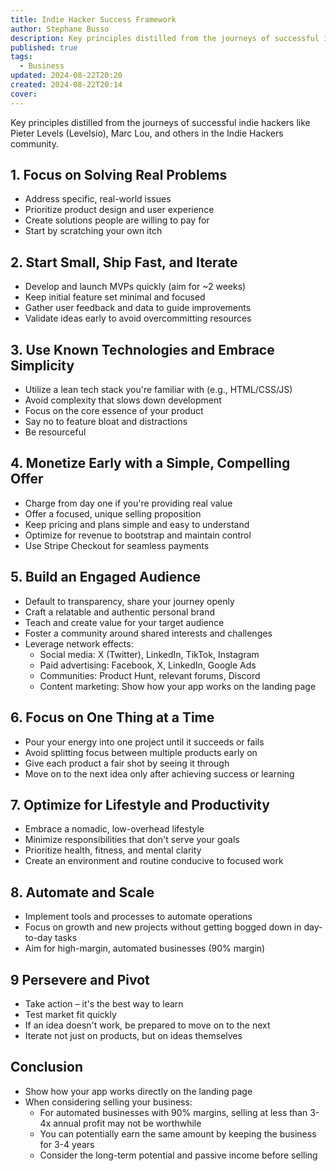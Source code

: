 ```yaml
---
title: Indie Hacker Success Framework
author: Stephane Busso
description: Key principles distilled from the journeys of successful indie hackers like Pieter Levels (Levelsio), Marc Lou, and others in the Indie Hackers community.
published: true
tags:
  - Business
updated: 2024-08-22T20:20
created: 2024-08-22T20:14
cover: 
---
```

Key principles distilled from the journeys of successful indie hackers like Pieter Levels (Levelsio), Marc Lou, and others in the Indie Hackers community.

## 1. Focus on Solving Real Problems

- Address specific, real-world issues
- Prioritize product design and user experience
- Create solutions people are willing to pay for
- Start by scratching your own itch

## 2. Start Small, Ship Fast, and Iterate

- Develop and launch MVPs quickly (aim for ~2 weeks)
- Keep initial feature set minimal and focused
- Gather user feedback and data to guide improvements
- Validate ideas early to avoid overcommitting resources

## 3. Use Known Technologies and Embrace Simplicity

- Utilize a lean tech stack you're familiar with (e.g., HTML/CSS/JS)
- Avoid complexity that slows down development
- Focus on the core essence of your product
- Say no to feature bloat and distractions
- Be resourceful

## 4. Monetize Early with a Simple, Compelling Offer

- Charge from day one if you're providing real value
- Offer a focused, unique selling proposition
- Keep pricing and plans simple and easy to understand
- Optimize for revenue to bootstrap and maintain control
- Use Stripe Checkout for seamless payments

## 5. Build an Engaged Audience

- Default to transparency, share your journey openly
- Craft a relatable and authentic personal brand
- Teach and create value for your target audience
- Foster a community around shared interests and challenges
- Leverage network effects:
	- Social media: X (Twitter), LinkedIn, TikTok, Instagram
	- Paid advertising: Facebook, X, LinkedIn, Google Ads
	- Communities: Product Hunt, relevant forums, Discord
	- Content marketing: Show how your app works on the landing page

## 6. Focus on One Thing at a Time

- Pour your energy into one project until it succeeds or fails
- Avoid splitting focus between multiple products early on
- Give each product a fair shot by seeing it through
- Move on to the next idea only after achieving success or learning

## 7. Optimize for Lifestyle and Productivity

- Embrace a nomadic, low-overhead lifestyle
- Minimize responsibilities that don't serve your goals
- Prioritize health, fitness, and mental clarity
- Create an environment and routine conducive to focused work

## 8. Automate and Scale

- Implement tools and processes to automate operations
- Focus on growth and new projects without getting bogged down in day-to-day tasks
- Aim for high-margin, automated businesses (90% margin)

## 9 Persevere and Pivot

- Take action – it's the best way to learn
- Test market fit quickly
- If an idea doesn't work, be prepared to move on to the next
- Iterate not just on products, but on ideas themselves

## Conclusion

- Show how your app works directly on the landing page
- When considering selling your business:
    - For automated businesses with 90% margins, selling at less than 3-4x annual profit may not be worthwhile
    - You can potentially earn the same amount by keeping the business for 3-4 years
    - Consider the long-term potential and passive income before selling